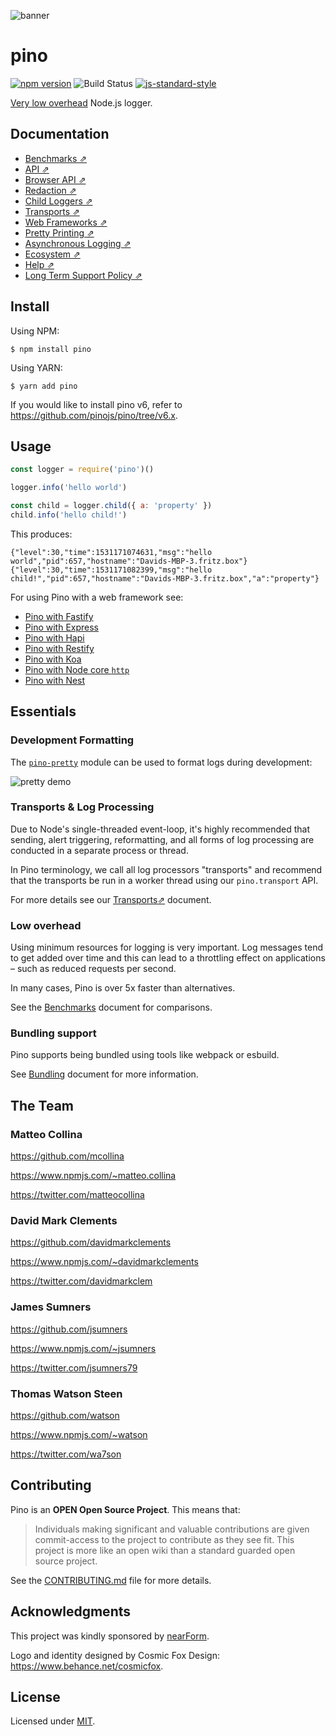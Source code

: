 ![banner](pino-banner.png)

# pino
[![npm version](https://img.shields.io/npm/v/pino)](https://www.npmjs.com/package/pino)
![Build Status](https://github.com/pinojs/pino/workflows/ci/badge.svg)
[![js-standard-style](https://img.shields.io/badge/code%20style-standard-brightgreen.svg?style=flat)](https://standardjs.com/)

[Very low overhead](#low-overhead) Node.js logger.

## Documentation

* [Benchmarks ⇗](/docs/benchmarks.md)
* [API ⇗](/docs/api.md)
* [Browser API ⇗](/docs/browser.md)
* [Redaction ⇗](/docs/redaction.md)
* [Child Loggers ⇗](/docs/child-loggers.md)
* [Transports ⇗](/docs/transports.md)
* [Web Frameworks ⇗](/docs/web.md)
* [Pretty Printing ⇗](/docs/pretty.md)
* [Asynchronous Logging ⇗](/docs/asynchronous.md)
* [Ecosystem ⇗](/docs/ecosystem.md)
* [Help ⇗](/docs/help.md)
* [Long Term Support Policy ⇗](/docs/lts.md)

## Install

Using NPM:
```
$ npm install pino
```

Using YARN:
```
$ yarn add pino
```

If you would like to install pino v6, refer to https://github.com/pinojs/pino/tree/v6.x.

## Usage

```js
const logger = require('pino')()

logger.info('hello world')

const child = logger.child({ a: 'property' })
child.info('hello child!')
```

This produces:

```
{"level":30,"time":1531171074631,"msg":"hello world","pid":657,"hostname":"Davids-MBP-3.fritz.box"}
{"level":30,"time":1531171082399,"msg":"hello child!","pid":657,"hostname":"Davids-MBP-3.fritz.box","a":"property"}
```

For using Pino with a web framework see:

* [Pino with Fastify](docs/web.md#fastify)
* [Pino with Express](docs/web.md#express)
* [Pino with Hapi](docs/web.md#hapi)
* [Pino with Restify](docs/web.md#restify)
* [Pino with Koa](docs/web.md#koa)
* [Pino with Node core `http`](docs/web.md#http)
* [Pino with Nest](docs/web.md#nest)


<a name="essentials"></a>
## Essentials

### Development Formatting

The [`pino-pretty`](https://github.com/pinojs/pino-pretty) module can be used to
format logs during development:

![pretty demo](pretty-demo.png)

### Transports & Log Processing

Due to Node's single-threaded event-loop, it's highly recommended that sending,
alert triggering, reformatting, and all forms of log processing
are conducted in a separate process or thread.

In Pino terminology, we call all log processors "transports" and recommend that the
transports be run in a worker thread using our `pino.transport` API.

For more details see our [Transports⇗](docs/transports.md) document.

### Low overhead

Using minimum resources for logging is very important. Log messages
tend to get added over time and this can lead to a throttling effect
on applications – such as reduced requests per second.

In many cases, Pino is over 5x faster than alternatives.

See the [Benchmarks](docs/benchmarks.md) document for comparisons.

### Bundling support

Pino supports being bundled using tools like webpack or esbuild. 

See [Bundling](docs/bundling.md) document for more information.

<a name="team"></a>
## The Team

### Matteo Collina

<https://github.com/mcollina>

<https://www.npmjs.com/~matteo.collina>

<https://twitter.com/matteocollina>

### David Mark Clements

<https://github.com/davidmarkclements>

<https://www.npmjs.com/~davidmarkclements>

<https://twitter.com/davidmarkclem>

### James Sumners

<https://github.com/jsumners>

<https://www.npmjs.com/~jsumners>

<https://twitter.com/jsumners79>

### Thomas Watson Steen

<https://github.com/watson>

<https://www.npmjs.com/~watson>

<https://twitter.com/wa7son>

## Contributing

Pino is an **OPEN Open Source Project**. This means that:

> Individuals making significant and valuable contributions are given commit-access to the project to contribute as they see fit. This project is more like an open wiki than a standard guarded open source project.

See the [CONTRIBUTING.md](https://github.com/pinojs/pino/blob/master/CONTRIBUTING.md) file for more details.

<a name="acknowledgments"></a>
## Acknowledgments

This project was kindly sponsored by [nearForm](https://nearform.com).

Logo and identity designed by Cosmic Fox Design: https://www.behance.net/cosmicfox.

## License

Licensed under [MIT](./LICENSE).

[elasticsearch]: https://www.elastic.co/products/elasticsearch
[kibana]: https://www.elastic.co/products/kibana
